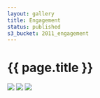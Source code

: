 ```yaml
---
layout: gallery
title: Engagement
status: published
s3_bucket: 2011_engagement
---
```


# {{ page.title }}

<div id="slideshow" style="width: 500px; height: 300px">
<!--
    <img src="{{ site.gallery_base }}/{{ post.s3_bucket }}/IMG_2288.JPG">
    <img src="{{ site.gallery_base }}/{{ post.s3_bucket }}/IMG_2289.JPG">
    <img src="{{ site.gallery_base }}/{{ post.s3_bucket }}/IMG_2290.JPG">
    <img src="{{ site.gallery_base }}/{{ post.s3_bucket }}/IMG_2291.JPG">
    <img src="{{ site.gallery_base }}/{{ post.s3_bucket }}/IMG_2292.JPG">
    <img src="{{ site.gallery_base }}/{{ post.s3_bucket }}/IMG_2293.JPG">
    <img src="{{ site.gallery_base }}/{{ post.s3_bucket }}/IMG_2294.JPG">
    <img src="{{ site.gallery_base }}/{{ post.s3_bucket }}/IMG_2295.JPG">
    <img src="{{ site.gallery_base }}/{{ post.s3_bucket }}/IMG_2296.JPG">
    <img src="{{ site.gallery_base }}/{{ post.s3_bucket }}/IMG_2297.JPG">
    <img src="{{ site.gallery_base }}/{{ post.s3_bucket }}/IMG_2298.JPG">
    <img src="{{ site.gallery_base }}/{{ post.s3_bucket }}/IMG_2299.JPG">
    <img src="{{ site.gallery_base }}/{{ post.s3_bucket }}/IMG_2300.JPG">
    <img src="{{ site.gallery_base }}/{{ post.s3_bucket }}/IMG_2301.JPG">
    <img src="{{ site.gallery_base }}/{{ post.s3_bucket }}/IMG_2302.JPG">
    <img src="{{ site.gallery_base }}/{{ post.s3_bucket }}/IMG_2303.JPG">
    <img src="{{ site.gallery_base }}/{{ post.s3_bucket }}/IMG_2304.JPG">
    <img src="{{ site.gallery_base }}/{{ post.s3_bucket }}/IMG_2305.JPG">
    <img src="{{ site.gallery_base }}/{{ post.s3_bucket }}/IMG_2306.JPG">
    <img src="{{ site.gallery_base }}/{{ post.s3_bucket }}/IMG_2307.JPG">
    <img src="{{ site.gallery_base }}/{{ post.s3_bucket }}/IMG_2308.JPG">
    <img src="{{ site.gallery_base }}/{{ post.s3_bucket }}/IMG_2309.JPG">
    <img src="{{ site.gallery_base }}/{{ post.s3_bucket }}/IMG_2310.JPG">
    <img src="{{ site.gallery_base }}/{{ post.s3_bucket }}/IMG_2311.JPG">
    <img src="{{ site.gallery_base }}/{{ post.s3_bucket }}/IMG_2312.JPG">
    <img src="{{ site.gallery_base }}/{{ post.s3_bucket }}/IMG_2313.JPG">
    <img src="{{ site.gallery_base }}/{{ post.s3_bucket }}/IMG_2314.JPG">
    <img src="{{ site.gallery_base }}/{{ post.s3_bucket }}/IMG_2315.JPG">
    <img src="{{ site.gallery_base }}/{{ post.s3_bucket }}/IMG_2316.JPG">
    <img src="{{ site.gallery_base }}/{{ post.s3_bucket }}/IMG_2317.JPG">
    <img src="{{ site.gallery_base }}/{{ post.s3_bucket }}/IMG_2318.JPG">
    <img src="{{ site.gallery_base }}/{{ post.s3_bucket }}/IMG_2319.JPG">
    <img src="{{ site.gallery_base }}/{{ post.s3_bucket }}/IMG_2320.JPG">
    <img src="{{ site.gallery_base }}/{{ post.s3_bucket }}/IMG_2321.JPG">
    <img src="{{ site.gallery_base }}/{{ post.s3_bucket }}/IMG_2322.JPG">
    <img src="{{ site.gallery_base }}/{{ post.s3_bucket }}/IMG_2323.JPG">
    <img src="{{ site.gallery_base }}/{{ post.s3_bucket }}/IMG_2324.JPG">
    <img src="{{ site.gallery_base }}/{{ post.s3_bucket }}/IMG_2325.JPG">
    <img src="{{ site.gallery_base }}/{{ post.s3_bucket }}/IMG_2326.JPG">
    <img src="{{ site.gallery_base }}/{{ post.s3_bucket }}/IMG_2327.JPG">
    <img src="{{ site.gallery_base }}/{{ post.s3_bucket }}/IMG_2328.JPG">
    <img src="{{ site.gallery_base }}/{{ post.s3_bucket }}/IMG_2329.JPG">
    <img src="{{ site.gallery_base }}/{{ post.s3_bucket }}/IMG_2330.JPG">
    <img src="{{ site.gallery_base }}/{{ post.s3_bucket }}/IMG_2331.JPG">
    <img src="{{ site.gallery_base }}/{{ post.s3_bucket }}/IMG_2332.JPG">
    <img src="{{ site.gallery_base }}/{{ post.s3_bucket }}/IMG_2333.JPG">
    <img src="{{ site.gallery_base }}/{{ post.s3_bucket }}/IMG_2334.JPG">
    <img src="{{ site.gallery_base }}/{{ post.s3_bucket }}/IMG_2335.JPG">
    <img src="{{ site.gallery_base }}/{{ post.s3_bucket }}/IMG_2336.JPG">
    <img src="{{ site.gallery_base }}/{{ post.s3_bucket }}/IMG_2337.JPG">
    <img src="{{ site.gallery_base }}/{{ post.s3_bucket }}/IMG_2338.JPG">
    <img src="{{ site.gallery_base }}/{{ post.s3_bucket }}/IMG_2339.JPG">
    <img src="{{ site.gallery_base }}/{{ post.s3_bucket }}/IMG_2340.JPG">
    <img src="{{ site.gallery_base }}/{{ post.s3_bucket }}/IMG_2341.JPG">
    <img src="{{ site.gallery_base }}/{{ post.s3_bucket }}/IMG_2342.JPG">
    <img src="{{ site.gallery_base }}/{{ post.s3_bucket }}/IMG_2343.JPG">
    <img src="{{ site.gallery_base }}/{{ post.s3_bucket }}/IMG_2344.JPG">
    <img src="{{ site.gallery_base }}/{{ post.s3_bucket }}/IMG_2345.JPG">
    <img src="{{ site.gallery_base }}/{{ post.s3_bucket }}/IMG_2346.JPG">
    <img src="{{ site.gallery_base }}/{{ post.s3_bucket }}/IMG_2347.JPG">
    <img src="{{ site.gallery_base }}/{{ post.s3_bucket }}/IMG_2348.JPG">
    <img src="{{ site.gallery_base }}/{{ post.s3_bucket }}/IMG_2349.JPG">
    <img src="{{ site.gallery_base }}/{{ post.s3_bucket }}/IMG_2350.JPG">
    <img src="{{ site.gallery_base }}/{{ post.s3_bucket }}/IMG_2351.JPG">
    <img src="{{ site.gallery_base }}/{{ post.s3_bucket }}/IMG_2352.JPG">
    <img src="{{ site.gallery_base }}/{{ post.s3_bucket }}/IMG_2353.JPG">
    <img src="{{ site.gallery_base }}/{{ post.s3_bucket }}/IMG_2354.JPG">
    <img src="{{ site.gallery_base }}/{{ post.s3_bucket }}/IMG_2355.JPG">
    <img src="{{ site.gallery_base }}/{{ post.s3_bucket }}/IMG_2356.JPG">
    <img src="{{ site.gallery_base }}/{{ post.s3_bucket }}/IMG_2357.JPG">
    <img src="{{ site.gallery_base }}/{{ post.s3_bucket }}/IMG_2358.JPG">
    -->
    <img src="{{ site.gallery_base }}/{{ post.s3_bucket }}/IMG_2359.JPG">
    <img src="{{ site.gallery_base }}/{{ post.s3_bucket }}/IMG_2360.JPG">
    <img src="{{ site.gallery_base }}/{{ post.s3_bucket }}/IMG_2361.JPG">
</div>
